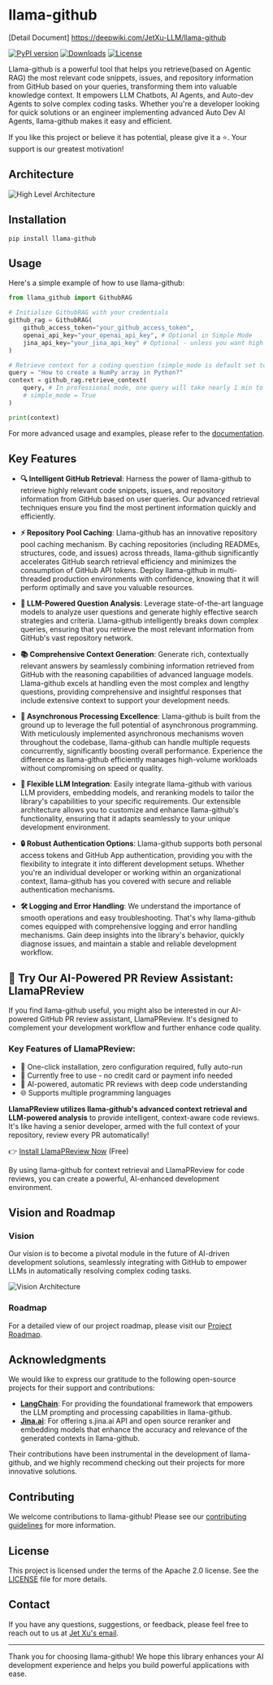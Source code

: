 # llama-github

[Detail Document] https://deepwiki.com/JetXu-LLM/llama-github

[![PyPI version](https://badge.fury.io/py/llama-github.svg)](https://badge.fury.io/py/llama-github)
[![Downloads](https://static.pepy.tech/badge/Llama-github)](https://pepy.tech/project/Llama-github)
[![License](https://img.shields.io/badge/License-Apache%202.0-blue.svg)](https://opensource.org/licenses/Apache-2.0)

Llama-github is a powerful tool that helps you retrieve(based on Agentic RAG) the most relevant code snippets, issues, and repository information from GitHub based on your queries, transforming them into valuable knowledge context. It empowers LLM Chatbots, AI Agents, and Auto-dev Agents to solve complex coding tasks. Whether you're a developer looking for quick solutions or an engineer implementing advanced Auto Dev AI Agents, llama-github makes it easy and efficient.

If you like this project or believe it has potential, please give it a ⭐️. Your support is our greatest motivation!

## Architecture
![High Level Architecture](./docs/high_level_architecture.drawio.svg)

## Installation
```
pip install llama-github
```

## Usage

Here's a simple example of how to use llama-github:

```python
from llama_github import GithubRAG

# Initialize GithubRAG with your credentials
github_rag = GithubRAG(
    github_access_token="your_github_access_token", 
    openai_api_key="your_openai_api_key", # Optional in Simple Mode
    jina_api_key="your_jina_api_key" # Optional - unless you want high concurrency production deployment (s.jina.ai API will be used in llama-github)
)

# Retrieve context for a coding question (simple_mode is default set to False)
query = "How to create a NumPy array in Python?"
context = github_rag.retrieve_context(
    query, # In professional mode, one query will take nearly 1 min to generate final contexts. You could set log level to INFO to monitor the retrieval progress
    # simple_mode = True
)

print(context)
```

For more advanced usage and examples, please refer to the [documentation](docs/usage.md).

## Key Features

- **🔍 Intelligent GitHub Retrieval**: Harness the power of llama-github to retrieve highly relevant code snippets, issues, and repository information from GitHub based on user queries. Our advanced retrieval techniques ensure you find the most pertinent information quickly and efficiently.

- **⚡ Repository Pool Caching**: Llama-github has an innovative repository pool caching mechanism. By caching repositories (including READMEs, structures, code, and issues) across threads, llama-github significantly accelerates GitHub search retrieval efficiency and minimizes the consumption of GitHub API tokens. Deploy llama-github in multi-threaded production environments with confidence, knowing that it will perform optimally and save you valuable resources.

- **🧠 LLM-Powered Question Analysis**: Leverage state-of-the-art language models to analyze user questions and generate highly effective search strategies and criteria. Llama-github intelligently breaks down complex queries, ensuring that you retrieve the most relevant information from GitHub's vast repository network.

- **📚 Comprehensive Context Generation**: Generate rich, contextually relevant answers by seamlessly combining information retrieved from GitHub with the reasoning capabilities of advanced language models. Llama-github excels at handling even the most complex and lengthy questions, providing comprehensive and insightful responses that include extensive context to support your development needs.

- **🚀 Asynchronous Processing Excellence**: Llama-github is built from the ground up to leverage the full potential of asynchronous programming. With meticulously implemented asynchronous mechanisms woven throughout the codebase, llama-github can handle multiple requests concurrently, significantly boosting overall performance. Experience the difference as llama-github efficiently manages high-volume workloads without compromising on speed or quality.

- **🔧 Flexible LLM Integration**: Easily integrate llama-github with various LLM providers, embedding models, and reranking models to tailor the library's capabilities to your specific requirements. Our extensible architecture allows you to customize and enhance llama-github's functionality, ensuring that it adapts seamlessly to your unique development environment.

- **🔒 Robust Authentication Options**: Llama-github supports both personal access tokens and GitHub App authentication, providing you with the flexibility to integrate it into different development setups. Whether you're an individual developer or working within an organizational context, llama-github has you covered with secure and reliable authentication mechanisms.

- **🛠️ Logging and Error Handling**: We understand the importance of smooth operations and easy troubleshooting. That's why llama-github comes equipped with comprehensive logging and error handling mechanisms. Gain deep insights into the library's behavior, quickly diagnose issues, and maintain a stable and reliable development workflow.

## 🤖 Try Our AI-Powered PR Review Assistant: LlamaPReview

If you find llama-github useful, you might also be interested in our AI-powered GitHub PR review assistant, LlamaPReview. It's designed to complement your development workflow and further enhance code quality.

### Key Features of LlamaPReview:
- 🚀 One-click installation, zero configuration required, fully auto-run
- 💯 Currently free to use - no credit card or payment info needed
- 🧠 AI-powered, automatic PR reviews with deep code understanding
- 🌐 Supports multiple programming languages

**LlamaPReview utilizes llama-github's advanced context retrieval and LLM-powered analysis** to provide intelligent, context-aware code reviews. It's like having a senior developer, armed with the full context of your repository, review every PR automatically!

👉 [Install LlamaPReview Now](https://github.com/marketplace/llamapreview/) (Free)

By using llama-github for context retrieval and LlamaPReview for code reviews, you can create a powerful, AI-enhanced development environment.

## Vision and Roadmap

### Vision

Our vision is to become a pivotal module in the future of AI-driven development solutions, seamlessly integrating with GitHub to empower LLMs in automatically resolving complex coding tasks.

![Vision Architecture](./docs/vision.drawio.svg)

### Roadmap

For a detailed view of our project roadmap, please visit our [Project Roadmap](https://github.com/users/JetXu-LLM/projects/2).

## Acknowledgments

We would like to express our gratitude to the following open-source projects for their support and contributions:

- **[LangChain](https://github.com/langchain-ai/langchain)**: For providing the foundational framework that empowers the LLM prompting and processing capabilities in llama-github.
- **[Jina.ai](https://github.com/jina-ai/reader)**: For offering s.jina.ai API and open source reranker and embedding models that enhance the accuracy and relevance of the generated contexts in llama-github.

Their contributions have been instrumental in the development of llama-github, and we highly recommend checking out their projects for more innovative solutions.

## Contributing

We welcome contributions to llama-github! Please see our [contributing guidelines](CONTRIBUTING.md) for more information.

## License

This project is licensed under the terms of the Apache 2.0 license. See the [LICENSE](LICENSE) file for more details.

## Contact

If you have any questions, suggestions, or feedback, please feel free to reach out to us at [Jet Xu's email](mailto:Voldemort.xu@foxmail.com).

---

Thank you for choosing llama-github! We hope this library enhances your AI development experience and helps you build powerful applications with ease.
